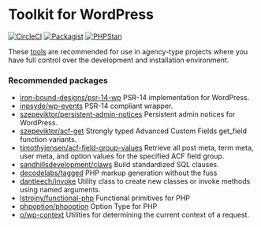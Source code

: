 # Toolkit for WordPress

[![CircleCI](https://circleci.com/gh/szepeviktor/Toolkit4WP.svg?style=svg)](https://circleci.com/gh/szepeviktor/Toolkit4WP)
[![Packagist](https://img.shields.io/packagist/v/szepeviktor/toolkit4wp.svg?color=239922&style=popout)](https://packagist.org/packages/szepeviktor/toolkit4wp)
[![PHPStan](https://img.shields.io/badge/PHPStan-enabled-239922)](https://github.com/phpstan/phpstan)

These [tools](/src) are recommended for use in agency-type projects
where you have full control over the development and installation environment.

### Recommended packages

- [iron-bound-designs/psr-14-wp](https://github.com/iron-bound-designs/psr-14-wp)
  PSR-14 implementation for WordPress.
- [inpsyde/wp-events](https://github.com/inpsyde/wp-events)
  PSR-14 compliant wrapper.
- [szepeviktor/persistent-admin-notices](https://github.com/szepeviktor/wordpress-persistent-admin-notices)
  Persistent admin notices for WordPress.
- [szepeviktor/acf-get](https://github.com/szepeviktor/acf-get)
  Strongly typed Advanced Custom Fields get_field function variants.
- [timothyjensen/acf-field-group-values](https://github.com/timothyjensen/acf-field-group-values)
  Retrieve all post meta, term meta, user meta, and option values for the specified ACF field group.
- [sandhillsdevelopment/claws](https://github.com/sandhillsdevelopment/claws)
  Build standardized SQL clauses.
- [decodelabs/tagged](https://github.com/decodelabs/tagged)
  PHP markup generation without the fuss
- [dantleech/invoke](https://github.com/dantleech/invoke)
  Utility class to create new classes or invoke methods using named arguments.
- [lstrojny/functional-php](https://github.com/lstrojny/functional-php)
  Functional primitives for PHP
- [phpoption/phpoption](https://github.com/schmittjoh/php-option)
  Option Type for PHP
- [o/wp-context](https://github.com/j-arens/wp-context)
  Utilities for determining the current context of a request.
